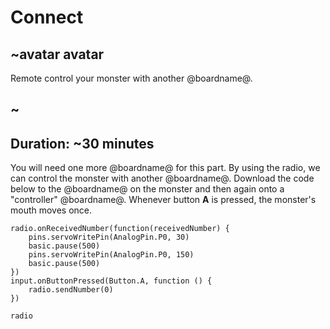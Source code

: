 # Connect

## ~avatar avatar

Remote control your monster with another @boardname@.

## ~

## Duration: ~30 minutes

You will need one more @boardname@ for this part. By using the radio, we can control the monster with another @boardname@. Download the code below to the @boardname@ on the monster and then again onto a "controller" @boardname@. Whenever button **A** is pressed, the monster's mouth moves once.

```blocks
radio.onReceivedNumber(function(receivedNumber) {
    pins.servoWritePin(AnalogPin.P0, 30)
    basic.pause(500)
    pins.servoWritePin(AnalogPin.P0, 150)
    basic.pause(500)
})
input.onButtonPressed(Button.A, function () {
    radio.sendNumber(0)
})
```

```package
radio
```